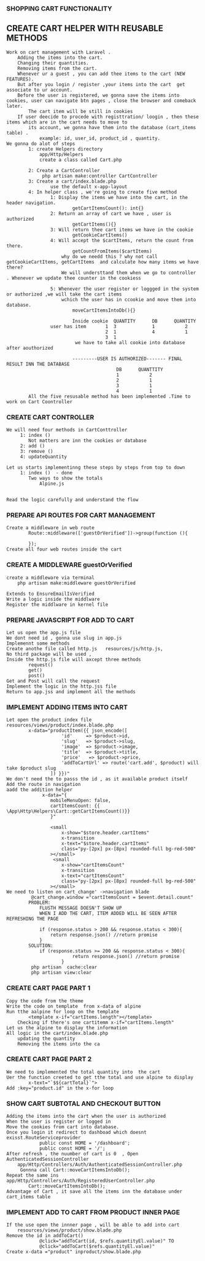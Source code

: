 ### SHOPPING CART FUNCTIONALITY 

## CREATE CART HELPER WITH REUSABLE METHODS 
    Work on cart management with Laravel .
        Adding the items into the cart.
        Changing their quantities.
        Removing items from the cart.
        Whenever ur a guest , you can add thee items to the cart (NEW FEATURES).
        But after you login / register ,your items into the cart  get associate to ur account.
        Before the user is registered, we gonna save the items into cookies, user can navigate btn pages , close the browser and comeback later.
            The cart item will be still in cookies
        If user deecide to procede with registtration/ loogin , then these items which are in the cart needs to move to 
            its account, we gonna have them into the database (cart_items table) .
                example: id, user_id, product_id , quantity.
    We gonna do alot of steps 
            1: create Helpers directory   
                app/Http/Helpers
                create a class called Cart.php 
                
            2: Create a CartController
                 php artisan make:controller CartController  
            3: Create a cart/index.blade.php
                    use the default x-app-layout
            4: In helper class , we're going to create five method 
                    1: Display the items we have into the cart, in the header navigation.
                            getCartItemsCount(): int{}
                    2: Return an array of cart we have , user is authorized
                            getCartItems(){}
                    3: Will return thee cart items we have in the cookie
                            getCookieCartItems()
                    4: Will accept the $cartItems, return the count from there.
                            getCountFromItems($cartItems)
                        why do we needd this ? why not call getCookieCartItems, getCartItems  and calculate how many items we have there?
                        We will understtand them when we go to controller . Whenever we update thee counter in the cookiess
                            
                    5: Whenever the user register or loggged in the system or authorized ,we will take the cart items
                        wchich the user has in ccookie and move them into database.
                            moveCartItemsIntoDb(){}

                            Inside cookie  QUANTITY      DB      QUANTITY
                    user has item       1  3             1           2
                                        2  1             4           1
                                        3  1
                             we have to take all cookie into database after aouthorized

                            ---------USER IS AUTHORIZED------- FINAL RESULT INN THE DATABASE
                                            DB      QUANTTITY
                                            1           2
                                            2           1
                                            3           1
                                            4           1
            All the five resusable method has been implemented .Time to work on Cart Coontroller

### CREATE CART CONTROLLER
    We will need four methods in CartConttroller
         1: index ()
            Not matters are inn the cookies or database
         2: add ()
         3: remove ()
         4: updateQuantity

    Let us starts implementinng these steps by steps from top to down
         1: index ()  - done
            Two ways to show the totals
                Alpine.js
        

    Read the logic carefully and understand the flow

### PREPARE API ROUTES FOR CART MANAGEMENT 
    Create a middleware in web route
            Route::middleware(['guestOrVerified'])->group(function (){

            });
    Create all four web routes inside the cart

### CREATE A MIDDLEWARE guestOrVerified
    create a middleware via terminal
        php artisan make:middleware guestOrVerified 
    
    Extends to EnsureEmailIsVerified
    Write a logic inside the middlware
    Register the middlware in kernel file

### PREPARE JAVASCRIPT FOR ADD TO CART
    Let us open the app.js file
    We dont need id , gonna use slug in app.js
    Implemennt some methods
    Create anothe file called http.js   resources/js/http.js,
    No third package will be used , 
    Inside the http.js file will axcept three methods
            request()
            get()
            post()
    Get and Post will call the request
    Implement the logic in the http.jss file 
    Return to app.jss and implement all the methods
    

### IMPLEMENT ADDING ITEMS INTO CART 
    Let open the product index file resources/views/product/index.blade.php
            x-data="productItem({{ json_encode([
                        'id'     => $product->id,
                        'slug'   => $product->slug,
                        'image'  => $product->image,
                        'title'  => $product->title,
                        'price'   => $product->price,
                        'addToCartUrl' => route('cart.add', $product) will take $product slug
                    ]) }})"
    We don't need the to passs the id , as it available product itself
    Add the route in navigation
    aadd the addition helper
                 x-data="{
                    mobileMenuOpen: false,
                    cartItemsCount: {{ \App\Http\Helpers\Cart::getCartItemsCount()}}
                    }"

                    <small
                        x-show="$store.header.cartItems"
                        x-transition
                        x-text="$store.header.cartItems"
                        class="py-[2px] px-[8px] rounded-full bg-red-500"
                    ></small>
                     <small
                        x-show="cartItemsCount"
                        x-transition
                        x-text="cartItemsCount"
                        class="py-[2px] px-[8px] rounded-full bg-red-500"
                    ></small>
    We need to listen on cart_change' ->navigation blade
             @cart_change.window ="cartItemsCount = $event.detail.count"
            PROBLEM:
                FLUSTH MESSAGE DOESN'T SHOW UP
                WHEN I ADD THE CART, ITEM ADDED WILL BE SEEN AFTER REFRESHING THE PAGE

                if (response.status > 200 && response.status < 300){
                    return response.json() //return promise
                }
            SOLUTION:
                if (response.status >= 200 && response.status < 300){
                            return response.json() //return promise
                        }
             php artisan  cache:clear   
             php artisan view:clear  

### CREATE CART PAGE PART 1 
    Copy the code from the theme 
    Write the code on template  from x-data of alpine
    Run tthe aalpine for loop on the template
            <template x-if="cartItems.length"></template>
        Checking if there's one cartitemm x-if="cartItems.length"
    Let us the alpine to display the information
    All logic in the cart/index.blade.php
        updating the quantity
        Removing the items into the ca
        

### CREATE CART PAGE PART 2 
    We need to implemented the total quantity into  the cart
    Uer the function creeted to get tthe total and use alpine to display
            x-text="`$${cartTotal}`">
    Add :key="product.id" in the x-for loop


### SHOW CART SUBTOTAL AND CHECKOUT BUTTON  
    Adding the items into the cart when the user is authorized
    When the user is register or logged in
    Move the cookies from cart into database.
    Once you login it redirect to dashboad which doesnt exisst.RouteServiceprovider
                public const HOME = '/dashboard';
                public const HOME = '/';
    After refresh , the nuumber of cart is 0  , Open AuthenticatedSessionController
        app/Http/Controllers/Auth/AuthenticatedSessionController.php
         Gonnna call Cart::moveCartItemsIntoDb();
    Repeat the same ins app/Http/Controllers/Auth/RegisteredUserController.php
            Cart::moveCartItemsIntoDb();
    Advantage of Cart , it save all the items inn the database under cart_items table


### IMPLEMENT ADD TO CART FROM PRODUCT INNER PAGE 
    If the use open the innner page , will be able to add into cart
        resources/views/product/show.blade.php
    Remove the id in addToCart()
                @click="addToCart(id, $refs.quantityEl.value)" TO
                @click="addToCart($refs.quantityEl.value)" 
    Create x-data ="product" inproduct/show.blade.php
    






















